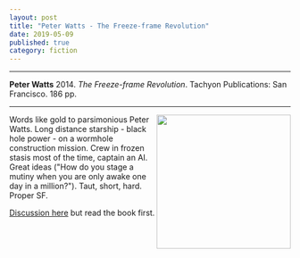 ```yaml
---
layout: post
title: "Peter Watts - The Freeze-frame Revolution"
date: 2019-05-09
published: true
category: fiction
---
```



***
<b>Peter Watts</b> 2014. _The Freeze-frame Revolution_. Tachyon Publications: San Francisco. 186 pp.

***

<img align="right" width="240" src="https://tachyonpublications.com/wp-content/uploads/2017/07/FreezeFrame-1.png" alt="">  

Words like gold to parsimonious Peter Watts.  Long distance starship - black hole power - on a wormhole construction mission.  Crew in frozen stasis most of the time, captain an AI.  Great ideas ("How do you stage a mutiny when you are only awake one day in a million?"). Taut, short, hard.  Proper SF.  


[Discussion here](https://www.reddit.com/r/printSF/comments/8omjxm/spoilers_discussion_of_the_freezeframe_revolution/) but read the book first.
